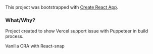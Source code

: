 This project was bootstrapped with [Create React App](https://github.com/facebook/create-react-app).

### What/Why?

Project created to show Vercel support issue with Puppeteer in build process.

Vanilla CRA with React-snap
